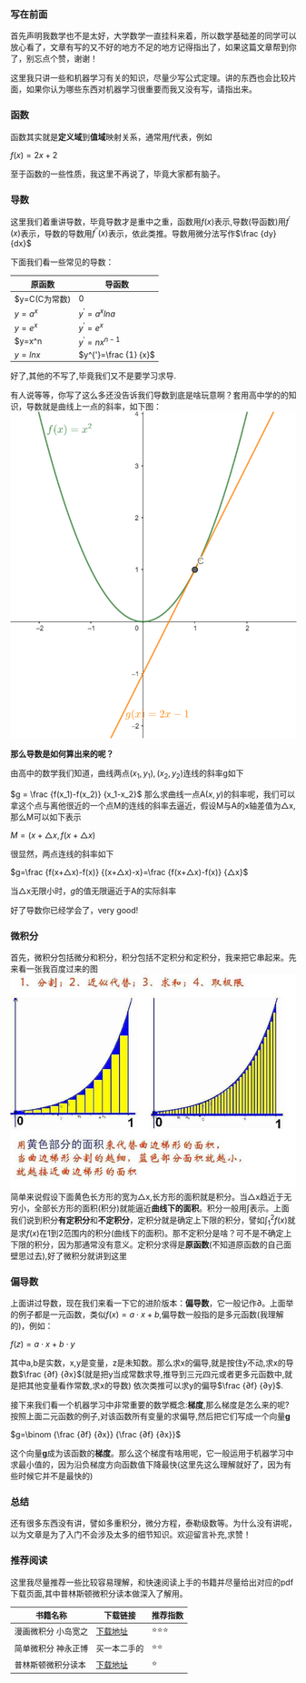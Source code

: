 ### 写在前面

首先声明我数学也不是太好，大学数学一直挂科来着，所以数学基础差的同学可以放心看了，文章有写的又不好的地方不足的地方记得指出了，如果这篇文章帮到你了，别忘点个赞，谢谢！

这里我只讲一些和机器学习有关的知识，尽量少写公式定理。讲的东西也会比较片面，如果你认为哪些东西对机器学习很重要而我又没有写，请指出来。

### 函数

函数其实就是**定义域**到**值域**映射关系，通常用$f$代表，例如

$f(x)=2x+2$

至于函数的一些性质，我这里不再说了，毕竟大家都有脑子。

### 导数

这里我们着重讲导数，毕竟导数才是重中之重，函数用$f(x)$表示,导数(导函数)用$f^{'}(x)$表示，导数的导数用$f^{''}(x)$表示，依此类推。导数用微分法写作$\frac {dy} {dx}$

下面我们看一些常见的导数：

| 原函数        | 导函数                   |
| ---------- | --------------------- |
| $y=C(C为常数) | 0                     |
| $y=a^x$    | $y^{'}=a^xlna$        |
| $y=e^x$    | $y^{'}=e^x$           |
| $y=x^n     | $y^{'}=nx^{n-1}$      |
| $y=lnx$    | $y^{'}=\frac {1} {x}$ |

好了,其他的不写了,毕竟我们又不是要学习求导.

有人说等等，你写了这么多还没告诉我们导数到底是啥玩意啊？套用高中学的的知识，导数就是曲线上一点的斜率，如下图：
![](https://raw.githubusercontent.com/Hexmagic/store_image/master/2019/10/25-15-15-06-dao.png)

**那么导数是如何算出来的呢？**

由高中的数学我们知道，曲线两点$(x_1,y_1),(x_2,y_2)$连线的斜率g如下

$g = \frac {f(x_1)-f(x_2)} {x_1-x_2}$
那么求曲线一点A$(x,y)$的斜率呢，我们可以拿这个点与离他很近的一个点M的连线的斜率去逼近，假设M与A的x轴差值为△x,那么M可以如下表示

$M=(x+△x,f(x+△x)$

很显然，两点连线的斜率如下

$g=\frac {f(x+△x)-f(x)} {(x+△x)-x}=\frac {f(x+△x)-f(x)} {△x}$

当△x无限小时，$g$的值无限逼近于A的实际斜率

好了导数你已经学会了，very good!

### 微积分

首先，微积分包括微分和积分，积分包括不定积分和定积分，我来把它串起来。先来看一张我百度过来的图
![](https://raw.githubusercontent.com/Hexmagic/store_image/master/2019/10/25-15-15-18-jif.jpg)
简单来说假设下面黄色长方形的宽为△x,长方形的面积就是积分。当△x趋近于无穷小，全部长方形的面积(积分)就能逼近**曲线下的面积**。积分一般用∫表示。上面我们说到积分**有定积分**和**不定积分**，定积分就是确定上下限的积分，譬如$∫_1^2f(x)$就是求$f(x)$在1到2范围内的积分(曲线下的面积)。那不定积分是啥？可不是不确定上下限的积分，因为那通常没有意义。定积分求得是**原函数**(不知道原函数的自己面壁思过去),好了微积分就讲到这里

### 偏导数

上面讲过导数，现在我们来看一下它的进阶版本：**偏导数**，它一般记作$∂$。上面举的例子都是一元函数，类似$f(x)=a \cdot x+b$,偏导数一般指的是多元函数(我理解的)，例如：

$f(z)=a \cdot x+b \cdot y$

其中a,b是实数，x,y是变量，z是未知数。那么求x的偏导,就是按住y不动,求x的导数$\frac {∂f} {∂x}$(就是把y当成常数求导,推导到三元四元或者更多元函数中,就是把其他变量看作常数,求x的导数)
依次类推可以求y的偏导$\frac {∂f} {∂y}$.

接下来我们看一个机器学习中非常重要的数学概念:**梯度**,那么梯度是怎么来的呢?按照上面二元函数的例子,对该函数所有变量的求偏导,然后把它们写成一个向量**g**

$g=\binom {\frac {∂f} {∂x}} {\frac {∂f} {∂x}}$

这个向量**g**成为该函数的**梯度**。那么这个梯度有啥用呢，它一般运用于机器学习中求最小值的，因为沿负梯度方向函数值下降最快(这里先这么理解就好了，因为有些时候它并不是最快的)

### 总结

还有很多东西没有讲，譬如多重积分，微分方程，泰勒级数等。为什么没有讲呢，以为文章是为了入门不会涉及太多的细节知识。欢迎留言补充,求赞！

### 推荐阅读

这里我尽量推荐一些比较容易理解，和快速阅读上手的书籍并尽量给出对应的pdf下载页面,其中普林斯顿微积分读本做深入了解用。

| 书籍名称       | 下载链接                                           | 推荐指数 |
| ---------- | ---------------------------------------------- | ---- |
| 漫画微积分 小岛宽之 | [下载地址](http://www.downcc.com/soft/258045.html) | ⭐⭐⭐  |
| 简单微积分 神永正博 | 买一本二手的                                         | ⭐⭐   |
| 普林斯顿微积分读本  | [下载地址](http://www.downcc.com/soft/320650.html) | ⭐    |
